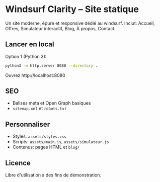 # Windsurf Clarity – Site statique

Un site moderne, épuré et responsive dédié au windsurf. Inclut: Accueil, Offres, Simulateur interactif, Blog, À propos, Contact.

## Lancer en local

Option 1 (Python 3):

```bash
python3 -m http.server 8080 --directory .
```

Ouvrez http://localhost:8080

## SEO
- Balises meta et Open Graph basiques
- `sitemap.xml` et `robots.txt`

## Personnaliser
- Styles: `assets/styles.css`
- Scripts: `assets/main.js`, `assets/simulateur.js`
- Contenus: pages HTML et `blog/`

## Licence
Libre d'utilisation à des fins de démonstration.
